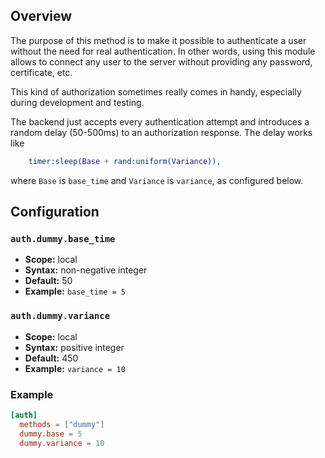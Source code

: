 ## Overview

The purpose of this method is to make it possible to authenticate a user without
the need for real authentication. In other words, using this module allows to
connect any user to the server without providing any password, certificate, etc.

This kind of authorization sometimes really comes in handy, especially during development and testing.

The backend just accepts every authentication attempt and introduces a random delay (50-500ms) to an authorization response. The delay works like
```erlang
    timer:sleep(Base + rand:uniform(Variance)),
```
where `Base` is `base_time` and `Variance` is `variance`, as configured below.

## Configuration

### `auth.dummy.base_time`
* **Scope:** local
* **Syntax:** non-negative integer
* **Default:** 50
* **Example:** `base_time = 5`

### `auth.dummy.variance`
* **Scope:** local
* **Syntax:** positive integer
* **Default:** 450
* **Example:** `variance = 10`

### Example

```toml
[auth]
  methods = ["dummy"]
  dummy.base = 5
  dummy.variance = 10
```

